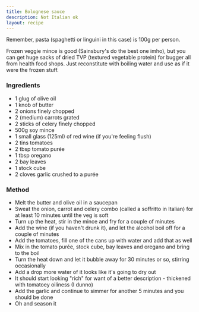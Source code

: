 ```yaml
---
title: Bolognese sauce
description: Not Italian ok
layout: recipe
---
```

Remember, pasta (spaghetti or linguini in this case) is 100g per person.

Frozen veggie mince is good (Sainsbury's do the best one imho), but you can get huge sacks of dried TVP (textured vegetable protein) for bugger all from health food shops. Just reconstitute with boiling water and use as if it were the frozen stuff.

### Ingredients

- 1 glug of olive oil
- 1 knob of butter
- 2 onions finely chopped
- 2 (medium) carrots grated
- 2 sticks of celery finely chopped
- 500g soy mince
- 1 small glass (125ml) of red wine (if you're feeling flush)
- 2 tins tomatoes
- 2 tbsp tomato purée
- 1 tbsp oregano
- 2 bay leaves
- 1 stock cube
- 2 cloves garlic crushed to a purée

### Method
- Melt the butter and olive oil in a saucepan
- Sweat the onion, carrot and celery combo (called a soffritto in Italian) for at least 10 minutes until the veg is soft
- Turn up the heat, stir in the mince and fry for a couple of minutes
- Add the wine (if you haven't drunk it), and let the alcohol boil off for a couple of minutes
- Add the tomatoes, fill one of the cans up with water and add that as well
- Mix in the tomato purée, stock cube, bay leaves and oregano and bring to the boil
- Turn the heat down and let it bubble away for 30 minutes or so, stirring occasionally
- Add a drop more water of it looks like it's going to dry out
- It should start looking "rich" for want of a better description - thickened with tomatoey oiliness (I dunno)
- Add the garlic and continue to simmer for another 5 minutes and you should be done
- Oh and season it


